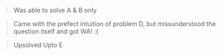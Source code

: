 > Was able to solve A & B only

> Came with the prefect intuition of problem D, but missunderstood the question itself and got WA! :(

> Upsolved Upto E
